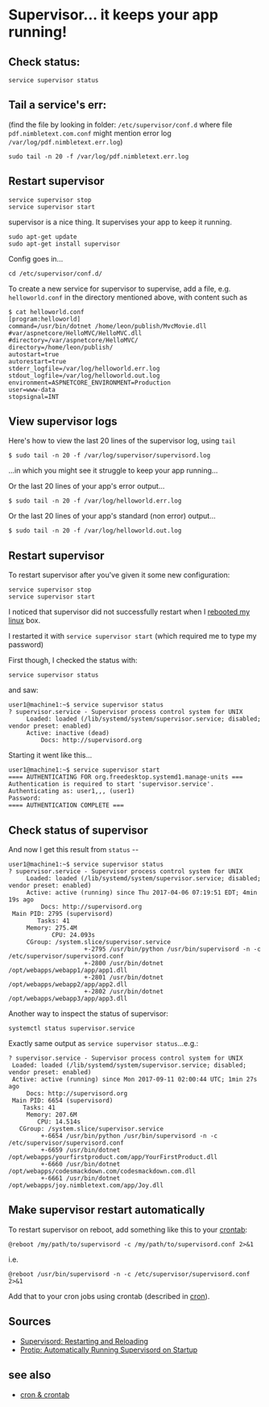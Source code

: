 ﻿# Supervisor... it keeps your app running!

## Check status:

	service supervisor status

## Tail a service's err:

(find the file by looking in folder: `/etc/supervisor/conf.d` where file `pdf.nimbletext.com.conf` might mention error log `/var/log/pdf.nimbletext.err.log`)

	sudo tail -n 20 -f /var/log/pdf.nimbletext.err.log

## Restart supervisor

	service supervisor stop
	service supervisor start



supervisor is a nice thing. It supervises your app to keep it running.

	sudo apt-get update
	sudo apt-get install supervisor

Config goes in...

	cd /etc/supervisor/conf.d/

To create a new service for supervisor to supervise, add a file, e.g. `helloworld.conf` in the directory mentioned above, with content such as

	$ cat helloworld.conf
	[program:helloworld]
	command=/usr/bin/dotnet /home/leon/publish/MvcMovie.dll
	#var/aspnetcore/HelloMVC/HelloMVC.dll
	#directory=/var/aspnetcore/HelloMVC/
	directory=/home/leon/publish/
	autostart=true
	autorestart=true
	stderr_logfile=/var/log/helloworld.err.log
	stdout_logfile=/var/log/helloworld.out.log
	environment=ASPNETCORE_ENVIRONMENT=Production
	user=www-data
	stopsignal=INT


## View supervisor logs

Here's how to view the last 20 lines of the supervisor log, using `tail`

	$ sudo tail -n 20 -f /var/log/supervisor/supervisord.log

...in which you might see it struggle to keep your app running...

Or the last 20 lines of your app's error output...

	$ sudo tail -n 20 -f /var/log/helloworld.err.log

Or the last 20 lines of your app's standard (non error) output...

	$ sudo tail -n 20 -f /var/log/helloworld.out.log

## Restart supervisor

To restart supervisor after you've given it some new configuration:

	service supervisor stop
	service supervisor start

I noticed that supervisor did not successfully restart when I [rebooted my linux](reboot.md) box.

I restarted it with `service supervisor start` (which required me to type my password)

First though, I checked the status with:

	service supervisor status

and saw:

	user1@machine1:~$ service supervisor status
	? supervisor.service - Supervisor process control system for UNIX
		 Loaded: loaded (/lib/systemd/system/supervisor.service; disabled; vendor preset: enabled)
		 Active: inactive (dead)
			 Docs: http://supervisord.org

Starting it went like this...

	user1@machine1:~$ service supervisor start
	==== AUTHENTICATING FOR org.freedesktop.systemd1.manage-units ===
	Authentication is required to start 'supervisor.service'.
	Authenticating as: user1,,, (user1)
	Password:
	==== AUTHENTICATION COMPLETE ===

## Check status of supervisor

And now I get this result from `status` --

	user1@machine1:~$ service supervisor status
	? supervisor.service - Supervisor process control system for UNIX
		 Loaded: loaded (/lib/systemd/system/supervisor.service; disabled; vendor preset: enabled)
		 Active: active (running) since Thu 2017-04-06 07:19:51 EDT; 4min 19s ago
			 Docs: http://supervisord.org
	 Main PID: 2795 (supervisord)
			Tasks: 41
		 Memory: 275.4M
				CPU: 24.093s
		 CGroup: /system.slice/supervisor.service
						 +-2795 /usr/bin/python /usr/bin/supervisord -n -c /etc/supervisor/supervisord.conf
						 +-2800 /usr/bin/dotnet /opt/webapps/webapp1/app/app1.dll
						 +-2801 /usr/bin/dotnet /opt/webapps/webapp2/app/app2.dll
						 +-2802 /usr/bin/dotnet /opt/webapps/webapp3/app/app3.dll

Another way to inspect the status of supervisor:

	systemctl status supervisor.service

Exactly same output as `service supervisor status`...e.g.:

	? supervisor.service - Supervisor process control system for UNIX
	 Loaded: loaded (/lib/systemd/system/supervisor.service; disabled; vendor preset: enabled)
	 Active: active (running) since Mon 2017-09-11 02:00:44 UTC; 1min 27s ago
		 Docs: http://supervisord.org
	 Main PID: 6654 (supervisord)
		Tasks: 41
		 Memory: 207.6M
			CPU: 14.514s
	   CGroup: /system.slice/supervisor.service
			 +-6654 /usr/bin/python /usr/bin/supervisord -n -c /etc/supervisor/supervisord.conf
			 +-6659 /usr/bin/dotnet /opt/webapps/yourfirstproduct.com/app/YourFirstProduct.dll
			 +-6660 /usr/bin/dotnet /opt/webapps/codesmackdown.com/codesmackdown.com.dll
			 +-6661 /usr/bin/dotnet /opt/webapps/joy.nimbletext.com/app/Joy.dll

## Make supervisor restart automatically

To restart supervisor on reboot, add something like this to your [crontab](cron.md):


	@reboot	/my/path/to/supervisord -c /my/path/to/supervisord.conf 2>&1

i.e.

	@reboot /usr/bin/supervisord -n -c /etc/supervisor/supervisord.conf 2>&1


Add that to your cron jobs using crontab (described in [cron](cron.md)).


## Sources

 * [Supervisord: Restarting and Reloading](http://www.onurguzel.com/supervisord-restarting-and-reloading/)
 * [Protip: Automatically Running Supervisord on Startup](https://lincolnloop.com/blog/automatically-running-supervisord-startup/)

## see also

 * [cron & crontab](cron.md)
